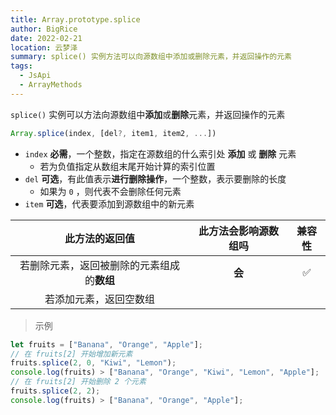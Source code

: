 ```yaml
---
title: Array.prototype.splice
author: BigRice
date: 2022-02-21
location: 云梦泽
summary: splice() 实例方法可以向源数组中添加或删除元素，并返回操作的元素
tags:
  - JsApi
  - ArrayMethods
---
```


`splice()` 实例可以方法向源数组中**添加**或**删除**元素，并返回操作的元素

```js
Array.splice(index, [del?, item1, item2, ...])
```

- `index` **必需**，一个整数，指定在源数组的什么索引处 **添加** 或 **删除** 元素
  - 若为负值指定从数组末尾开始计算的索引位置
- `del` **可选**，有此值表示**进行删除操作**，一个整数，表示要删除的长度
  - 如果为 `0` ，则代表不会删除任何元素
- `item` **可选**，代表要添加到源数组中的新元素

|               此方法的返回值               | 此方法会影响源数组吗 | 兼容性 |
| :----------------------------------------: | :------------------: | :----: |
| 若删除元素，返回被删除的元素组成的**数组** |        **会**        |   ✅   |
|           若添加元素，返回空数组           |                      |        |

> 示例

```js
let fruits = ["Banana", "Orange", "Apple"];
// 在 fruits[2] 开始增加新元素
fruits.splice(2, 0, "Kiwi", "Lemon");
console.log(fruits) > ["Banana", "Orange", "Kiwi", "Lemon", "Apple"];
// 在 fruits[2] 开始删除 2 个元素
fruits.splice(2, 2);
console.log(fruits) > ["Banana", "Orange", "Apple"];
```
